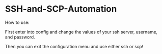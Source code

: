 # SSH-and-SCP-Automation

How to use:

First enter into config and change the values of your ssh server, username, and password.

Then you can exit the configuration menu and use either ssh or scp!
